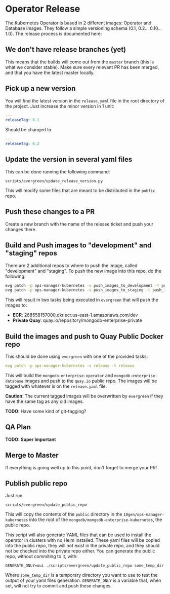 # Operator Release

The Kubernetes Operator is based in 2 different images: Operator and Database images.
They follow a simple versioning schema (0.1, 0.2... 0.10... 1.0). The release
process is documented here:

## We don't have release branches (yet)

This means that the builds will come out from the `master` branch (this is
what we consider stable). Make sure every relevant PR has been merged, and
that you have the latest master locally.

## Pick up a new version

You will find the latest version in the `release.yaml` file in the root
directory of the project. Just increase the minor version in 1 unit:

```yaml
---
releaseTag: 0.1
```

Should be changed to:

```yaml
---
releaseTag: 0.2
```

## Update the version in several yaml files

This can be done running the following command:

```
scripts/evergreen/update_release_version.py
```

This will modify some files that are meant to be distributed in the
`public` repo.

## Push these changes to a PR

Create a new branch with the name of the release ticket and push your changes
there.

## Build and Push images to "development" and "staging" repos

There are 2 additional repos to where to push the image, called "development" and "staging".
To push the new image into this repo, do the following:

``` bash
evg patch -p ops-manager-kubernetes -v push_images_to_development -t push_images_to_development -f
evg patch -p ops-manager-kubernetes -v push_images_to_staging -t push_images_to_staging -f
```

This will result in two tasks being executed in `evergreen` that will push the images to:

* **ECR**: 268558157000.dkr.ecr.us-east-1.amazonaws.com/dev
* **Private Quay**: quay.io/repository/mongodb-enterprise-private

## Build the images and push to Quay Public Docker repo

This should be done using `evergreen` with one of the provided tasks:

``` yaml
evg patch -p ops-manager-kubernetes -v release -t release
```

This will build the `mongodb-enterprise-operator` and
`mongodb-enterprise-database` images and push to the `quay.io` public
repo. The images will be tagged with whatever is on the `release.yaml` file.

**Caution**: The current tagged images will be overwritten by
`evergreen` if they have the same tag as any old images.

**TODO**: Have some kind of git-tagging?

## QA Plan

**TODO: Super Important**

## Merge to Master

If everything is going well up to this point, don't forget to merge your PR!

## Publish public repo

Just run

    scripts/evergreen/update_public_repo

This will copy the contents of the `public` directory in the `10gen/ops-manager-kubernetes` into
the root of the `mongodb/mongodb-enterprise-kubernetes`, the public repo.

This script will also generate YAML files that can be used to install
the operator in clusters with no Helm installed. These yaml files will
be copied into the public repo, they will not exist in the private
repo, and they should not be checked into the private repo either. You
can generate the public repo, without commiting to it, with:

    GENERATE_ONLY=oui ./scripts/evergreen/update_public_repo some_temp_dir

Where `some_temp_dir` is a temporary directory you want to use to test
the output of your yaml files generation. `GENERATE_ONLY` is a
variable that, when set, will not try to commit and push these
changes.
